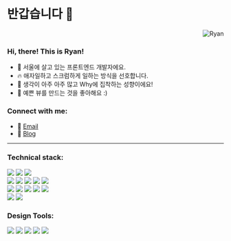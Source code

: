 # 반갑습니다 👋

<p align="right"> <img src="https://komarev.com/ghpvc/?username=rhan-ahn" alt="Ryan" /></p>

### Hi, there! This is Ryan!

- 🏡 서울에 살고 있는 프론트엔드 개발자에요.
- 🔥 애자일하고 스크럼하게 일하는 방식을 선호합니다.
- 🦋 생각이 아주 아주 많고 Why에 집착하는 성향이에요!
- 👯 예쁜 뷰를 만드는 것을 좋아해요 :)

### Connect with me:

- 📨 [Email](https://mail.google.com/mail/?view=cm&amp;fs=1&amp;to=kaaiinn4@gmail.com)
- 📖 [Blog](https://velog.io/@xedni)


---


### Technical stack:

<div>
  <span>
    <img src="https://img.shields.io/badge/Typescript-101010?style=flat&logo=TypeScript&logoColor=3178C6"/>
  </span>
  <span>
    <img src="https://img.shields.io/badge/Javascript-101010?style=flat&logo=JavaScript&logoColor=F7DF1E"/>
  </span>
  <span>
    <img src="https://img.shields.io/badge/Dart-101010?style=flat&logo=Dart&logoColor=0175C2"/>
  </span>
  
  <br>
  
  <span>
    <img src="https://img.shields.io/badge/Next.js-303030?style=flat&logo=Next.js&logoColor=white"/>
  </span>
  <span>
    <img src="https://img.shields.io/badge/React.js-303030?style=flat&logo=React&logoColor=61DAFB"/>
  </span>
  <span>
    <img src="https://img.shields.io/badge/Vue.js-303030?style=flat&logo=Vue.js&logoColor=white"/>
  </span>
  <span>
    <img src="https://img.shields.io/badge/Flutter-303030?style=flat&logo=Flutter&logoColor=764ABC"/>
  </span>
  <span>
    <img src="https://img.shields.io/badge/ReactNative-303030?style=flat&logo=React&logoColor=61DAFB"/>
  </span>
  
  <br>
  
  <span>
    <img src="https://img.shields.io/badge/ReduxSaga-101010?style=flat&logo=Redux&logoColor=764ABC"/>
  </span>
  <span>
    <img src="https://img.shields.io/badge/ReactQuery-101010?style=flat&logo=React Query&logoColor=FF4154"/>
  </span>
  <span>
    <img src="https://img.shields.io/badge/Zustand-101010?style=flat&logo=Zotero&logoColor=F3DF49"/>
  </span>
  <span>
    <img src="https://img.shields.io/badge/Vuex-101010?style=flat&logo=Vue.js&logoColor=4FC08D"/>
  </span>
  <span>
    <img src="https://img.shields.io/badge/GetX-101010?style=flat&logo=Ghost&logoColor=purple"/>
  </span>
  
  <br>
  
  <span>
    <img src="https://img.shields.io/badge/StyledComponent-303030?style=flat&logo=styled%2Dcomponents&logoColor=DB7093"/>
  </span>
  <span>
    <img src="https://img.shields.io/badge/Tailwind%20CSS-303030?style=flat&logo=Tailwind%20CSS&logoColor=06B6D4"/>
  </span>
</div>

### Design Tools:
<div>
  <span>
    <img src="https://img.shields.io/badge/Adobe%20Illustrator-323232?style=flat&logo=Adobe%20Illustrator&logoColor=FF9A00"/>
  </span>
  <span>
    <img src="https://img.shields.io/badge/Adobe%20XD-323232?style=flat&logo=Adobe XD&logoColor=FF61F6"/>
  </span>
  <span>
    <img src="https://img.shields.io/badge/Figma-323232?style=flat&logo=Figma&logoColor=F24E1E"/>
  </span>
  <span>
    <img src="https://img.shields.io/badge/Adobe%20Lightroom-323232?style=flat&logo=Adobe%20Lightroom&logoColor=31A8FF"/>
  </span>
  <span>
    <img src="https://img.shields.io/badge/Adobe%20Photoshop-323232?style=flat&logo=Adobe%20Photoshop&logoColor=27A1C5"/>
  </span>

</div>
